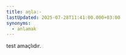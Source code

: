 ```yaml
---
title: aŋla:-
lastUpdated: 2025-07-28T11:41:00.000+03:00
synonyms:
  - anlamak
---
```

test amaçlıdır.
